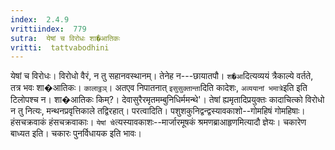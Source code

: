 ```yaml
---
index:  2.4.9
vrittiindex:  779
sutra:  येषां च विरोधः शा�आतिकः
vritti:  tattvabodhini 
---
```


येषां च विरोधः। विरोधो वैरं, न तु सहानवस्थानम्। तेनेह न---छायातपौ। `श�आ`दित्यव्ययं त्रैकाल्ये वर्तते, तत्र भवः शा�आतिकः। `कालाठ्ठञ्`। अतएव निपातनात् `इसुसुक्तान्ता`दिति कादेशः, `अव्ययानां भमात्रे`इति इति टिलोपश्च न। शा�आतिकः किम्?। देवासुरैरमृतमम्बुनिधिर्ममन्थे'। तेषां ह्यमृतादिप्रयुक्तः कादाचित्को विरोधो न तु नित्यः, मन्थनप्रवृत्तिकाले तद्विरहात्। परत्वादिति। पशुशकुनिद्वन्द्वस्यावकाशो--गोमहिषं गोमहिषाः। हंसचक्रवाकं हंसचक्रवाकाः। `येषां चे`त्यस्यावकाशः--मार्जारमूषकं श्रमणब्राआहृणमित्यादौ ज्ञेयः। चकारेण बाध्यत इति। चकारः पुनर्विधायक इति भावः।

